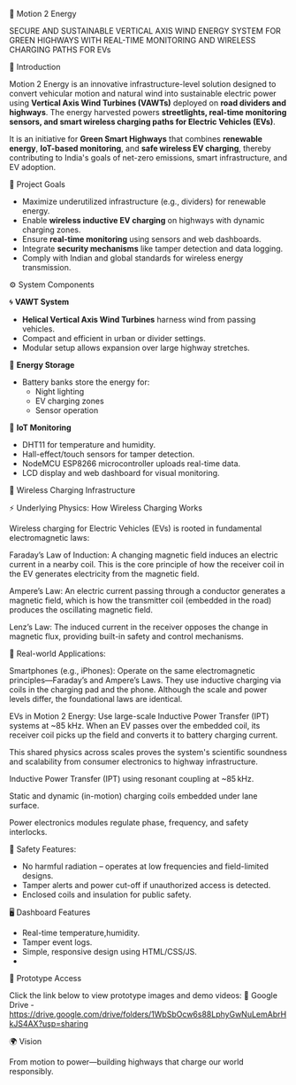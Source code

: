🌿 Motion 2 Energy

SECURE AND SUSTAINABLE VERTICAL AXIS WIND ENERGY SYSTEM FOR GREEN HIGHWAYS WITH REAL-TIME MONITORING AND WIRELESS CHARGING PATHS FOR EVs


🔰 Introduction

Motion 2 Energy is an innovative infrastructure-level solution designed to convert vehicular motion and natural wind into sustainable electric power using **Vertical Axis Wind Turbines (VAWTs)** deployed on **road dividers and highways**. The energy harvested powers **streetlights, real-time monitoring sensors, and smart wireless charging paths for Electric Vehicles (EVs)**.

It is an initiative for **Green Smart Highways** that combines **renewable energy**, **IoT-based monitoring**, and **safe wireless EV charging**, thereby contributing to India's goals of net-zero emissions, smart infrastructure, and EV adoption.

🎯 Project Goals

- Maximize underutilized infrastructure (e.g., dividers) for renewable energy.
- Enable **wireless inductive EV charging** on highways with dynamic charging zones.
- Ensure **real-time monitoring** using sensors and web dashboards.
- Integrate **security mechanisms** like tamper detection and data logging.
- Comply with Indian and global standards for wireless energy transmission.

⚙️ System Components

🌀 **VAWT System**
- **Helical Vertical Axis Wind Turbines** harness wind from passing vehicles.
- Compact and efficient in urban or divider settings.
- Modular setup allows expansion over large highway stretches.

🔋 **Energy Storage**
- Battery banks store the energy for:
  - Night lighting
  - EV charging zones
  - Sensor operation

 📶 **IoT Monitoring**
- DHT11 for temperature and humidity.
- Hall-effect/touch sensors for tamper detection.
- NodeMCU ESP8266 microcontroller uploads real-time data.
- LCD display and web dashboard for visual monitoring.

🔌 Wireless Charging Infrastructure


⚡ Underlying Physics: How Wireless Charging Works

Wireless charging for Electric Vehicles (EVs) is rooted in fundamental electromagnetic laws:

Faraday’s Law of Induction: A changing magnetic field induces an electric current in a nearby coil. This is the core principle of how the receiver coil in the EV generates electricity from the magnetic field.

Ampere’s Law: An electric current passing through a conductor generates a magnetic field, which is how the transmitter coil (embedded in the road) produces the oscillating magnetic field.

Lenz’s Law: The induced current in the receiver opposes the change in magnetic flux, providing built-in safety and control mechanisms.

🔋 Real-world Applications:

Smartphones (e.g., iPhones): Operate on the same electromagnetic principles—Faraday’s and Ampere’s Laws. They use inductive charging via coils in the charging pad and the phone. Although the scale and power levels differ, the foundational laws are identical.

EVs in Motion 2 Energy: Use large-scale Inductive Power Transfer (IPT) systems at ~85 kHz. When an EV passes over the embedded coil, its receiver coil picks up the field and converts it to battery charging current.

This shared physics across scales proves the system's scientific soundness and scalability from consumer electronics to highway infrastructure.

Inductive Power Transfer (IPT) using resonant coupling at ~85 kHz.

Static and dynamic (in-motion) charging coils embedded under lane surface.

Power electronics modules regulate phase, frequency, and safety interlocks.



🔐 Safety Features:
- No harmful radiation – operates at low frequencies and field-limited designs.
- Tamper alerts and power cut-off if unauthorized access is detected.
- Enclosed coils and insulation for public safety.


🖥️ Dashboard Features

- Real-time temperature,humidity.
- Tamper event logs.
- Simple, responsive design using HTML/CSS/JS.
- 
📝 Prototype Access

Click the link below to view prototype images and demo videos:
📂 Google Drive - https://drive.google.com/drive/folders/1WbSbOcw6s88LphyGwNuLemAbrHkJS4AX?usp=sharing

🌍 Vision

From motion to power—building highways that charge our world responsibly.


